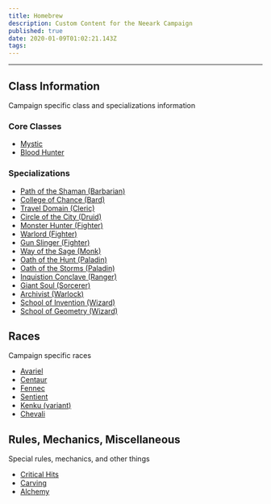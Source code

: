 ```yaml
---
title: Homebrew
description: Custom Content for the Neeark Campaign
published: true
date: 2020-01-09T01:02:21.143Z
tags: 
---
```



---
## Class Information
Campaign specific class and specializations information

### Core Classes
- [Mystic](homebrew/class-mystic)
- [Blood Hunter](homebrew/class-blood-hunter)

### Specializations
- [Path of the Shaman (Barbarian)](/homebrew/path-shaman)
- [College of Chance (Bard)](/homebrew/college-chance)
- [Travel Domain (Cleric)](homebrew/domain-travel)
- [Circle of the City (Druid)](homebrew/circle-city)
- [Monster Hunter (Fighter)](homebrew/technique-monster)
- [Warlord (Fighter)](homebrew/technique-warlord)
- [Gun Slinger (Fighter)](homebrew/technique-slinger)
- [Way of the Sage (Monk)](homebrew/way-sage)
- [Oath of the Hunt (Paladin)](homebrew/oath-hunt)
- [Oath of the Storms (Paladin)](homebrew/oath-storms)
- [Inquistion Conclave (Ranger)](homebrew/conclave-inqusitor)
- [Giant Soul (Sorcerer)](homebrew/soul-giant)
- [Archivist (Warlock)](homebrew/patron-archivist)
- [School of Invention (Wizard)](homebrew/school-invention)
- [School of Geometry (Wizard)](homebrew/school-geometry)

## Races
Campaign specific races
- [Avariel](homebrew/race-avariel)
- [Centaur](homebrew/race-centaur)
- [Fennec](homebrew/race-fennec)
- [Sentient](homebrew/race-sentient)
- [Kenku (variant)](homebrew/race-kenku-variant)
- [Chevali](homebrew/race-chevali)

## Rules, Mechanics, Miscellaneous
Special rules, mechanics, and other things
- [Critical Hits](homebrew/mech-crits)
- [Carving](homebrew/mech-carving)
- [Alchemy](homebrew/mech-alchemy)


